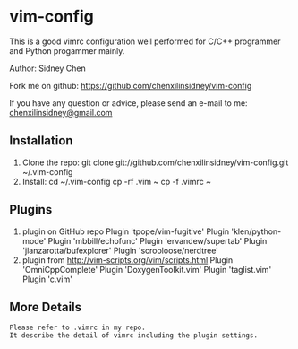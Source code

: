 vim-config
==========
  This is a good vimrc configuration well performed for C/C++ programmer and Python progammer
  mainly.

  Author: Sidney Chen

  Fork me on github: https://github.com/chenxilinsidney/vim-config

  If you have any question or advice, please send an e-mail to me: <chenxilinsidney@gmail.com>

Installation
---------------
   1. Clone the repo:
    git clone git://github.com/chenxilinsidney/vim-config.git ~/.vim-config
   2. Install:
    cd ~/.vim-config
    cp -rf .vim ~
    cp -f .vimrc ~

Plugins
-------
1. plugin on GitHub repo
Plugin 'tpope/vim-fugitive'
Plugin 'klen/python-mode'
Plugin 'mbbill/echofunc'
Plugin 'ervandew/supertab'
Plugin 'jlanzarotta/bufexplorer'
Plugin 'scrooloose/nerdtree'
2. plugin from http://vim-scripts.org/vim/scripts.html
Plugin 'OmniCppComplete'
Plugin 'DoxygenToolkit.vim'
Plugin 'taglist.vim'
Plugin 'c.vim'

More Details
------------
    Please refer to .vimrc in my repo.
    It describe the detail of vimrc including the plugin settings.
